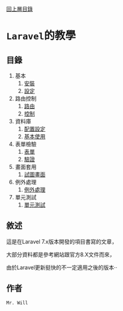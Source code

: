[回上層目錄](../README.md)

# `Laravel`的教學

## **目錄**
01. 基本
    01. [安裝](01_基本/01_安裝.md)
    02. [設定](01_基本/02_設定.md)
02. 路由控制
    01. [路由](02_路由控制/01_路由.md)
    02. [控制](02_路由控制/02_控制.md)
03. 資料庫
    01. [配置設定](03_資料庫/01_配置設定.md)
    02. [基本使用](03_資料庫/02基本使用.md)
04. 表單檢驗
    01. [表單](04_表單驗證/01_表單.md)
    02. [驗證](04_表單驗證/02_檢驗.md)
05. 畫面套用
    01. [試圖畫面](05_畫面套用/01_試圖使用.md)
06. 例外處理
    01. [例外處理](06_例外處理/01_例外處理.md)
06. 單元測試
    01. [單元測試](07_單元測試/01_單元測試.md)

## **敘述**
這是在Laravel 7.x版本開發的項目書寫的文章，

大部分資料都是參考網站跟官方8.X文件而來，

由於Laravel更新挺快的不一定適用之後的版本‧‧

## **作者**
`Mr. Will`
